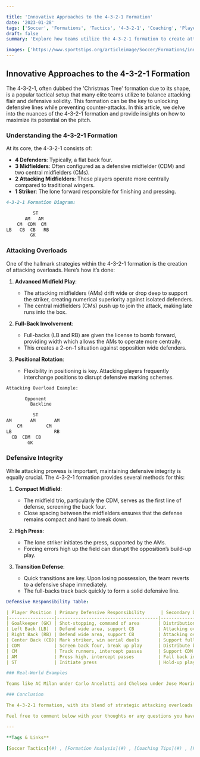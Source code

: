 ```yaml
---

title: 'Innovative Approaches to the 4-3-2-1 Formation'
date: '2023-01-28'
tags: ['Soccer', 'Formations', 'Tactics', '4-3-2-1', 'Coaching', 'Player Development', 'Attacking', 'Defending', 'Football']
draft: false
summary: 'Explore how teams utilize the 4-3-2-1 formation to create attacking overloads and maintain defensive integrity'

images: ['https://www.sportstips.org/articleimage/Soccer/Formations/innovative_approaches_to_the_4_3_2_1_formation.webp']
---
```


## Innovative Approaches to the 4-3-2-1 Formation

The 4-3-2-1, often dubbed the 'Christmas Tree' formation due to its shape, is a popular tactical setup that many elite teams utilize to balance attacking flair and defensive solidity. This formation can be the key to unlocking defensive lines while preventing counter-attacks. In this article, we delve into the nuances of the 4-3-2-1 formation and provide insights on how to maximize its potential on the pitch.

### Understanding the 4-3-2-1 Formation

At its core, the 4-3-2-1 consists of:
- **4 Defenders**: Typically, a flat back four.
- **3 Midfielders**: Often configured as a defensive midfielder (CDM) and two central midfielders (CMs).
- **2 Attacking Midfielders**: These players operate more centrally compared to traditional wingers.
- **1 Striker**: The lone forward responsible for finishing and pressing.

```markdown
4-3-2-1 Formation Diagram:

          ST
       AM   AM
    CM  CDM  CM
LB   CB  CB   RB
         GK
```

### Attacking Overloads

One of the hallmark strategies within the 4-3-2-1 formation is the creation of attacking overloads. Here’s how it’s done:

1. **Advanced Midfield Play**:
   - The attacking midfielders (AMs) drift wide or drop deep to support the striker, creating numerical superiority against isolated defenders.
   - The central midfielders (CMs) push up to join the attack, making late runs into the box.

2. **Full-Back Involvement**:
   - Full-backs (LB and RB) are given the license to bomb forward, providing width which allows the AMs to operate more centrally.
   - This creates a 2-on-1 situation against opposition wide defenders.

3. **Positional Rotation**:
   - Flexibility in positioning is key. Attacking players frequently interchange positions to disrupt defensive marking schemes.
   
```python
Attacking Overload Example:

       Opponent
         Backline

          ST
AM       AM       AM
    CM         CM
LB                RB
  CB  CDM  CB
        GK
```

### Defensive Integrity

While attacking prowess is important, maintaining defensive integrity is equally crucial. The 4-3-2-1 formation provides several methods for this:

1. **Compact Midfield**:
   - The midfield trio, particularly the CDM, serves as the first line of defense, screening the back four.
   - Close spacing between the midfielders ensures that the defense remains compact and hard to break down.

2. **High Press**:
   - The lone striker initiates the press, supported by the AMs.
   - Forcing errors high up the field can disrupt the opposition’s build-up play.

3. **Transition Defense**:
   - Quick transitions are key. Upon losing possession, the team reverts to a defensive shape immediately.
   - The full-backs track back quickly to form a solid defensive line.

```yaml
Defensive Responsibility Table:

| Player Position | Primary Defensive Responsibility      | Secondary Defensive Responsibility    |
|-----------------|--------------------------------------|--------------------------------------|
| Goalkeeper (GK) | Shot-stopping, command of area       | Distribution                         |
| Left Back (LB)  | Defend wide area, support CB         | Attacking overlaps                   |
| Right Back (RB) | Defend wide area, support CB         | Attacking overlaps                   |
| Center Back (CB)| Mark striker, win aerial duels       | Support full-backs                   |
| CDM             | Screen back four, break up play      | Distribute ball                      |
| CM              | Track runners, intercept passes      | Support CDM                          |
| AM              | Press high, intercept passes         | Fall back into midfield in defense   |
| ST              | Initiate press                       | Hold-up play, finish chances         |

### Real-World Examples

Teams like AC Milan under Carlo Ancelotti and Chelsea under Jose Mourinho have famously employed the 4-3-2-1 to great success. They demonstrated that when executed correctly, the formation can dominate both possession and counter-attacking phases of the game.

### Conclusion

The 4-3-2-1 formation, with its blend of strategic attacking overloads and robust defensive setups, remains a potent tactical approach. Coaches and players alike should focus on positional discipline, fluid movement, and sharp transitions to fully harness its potential. Whether you're a Sunday league maestro or aiming for professional coaching badges, mastering the 4-3-2-1 can give you the edge on the pitch.

Feel free to comment below with your thoughts or any questions you have about deploying the 4-3-2-1 formation. Happy coaching!

---

**Tags & Links**

[Soccer Tactics](#) , [Formation Analysis](#) , [Coaching Tips](#) , [Player Development](#) 